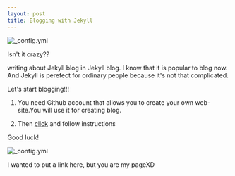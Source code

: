```yaml
---
layout: post
title: Blogging with Jekyll 
---
```

![_config.yml](http://dab1nmslvvntp.cloudfront.net/wp-content/uploads/2015/02/1424055625jekyll.png)



Isn't it crazy??



writing about Jekyll blog in Jekyll blog.
I know that it is popular to blog now. And Jekyll is perefect for ordinary people because it's not that complicated.



Let's start blogging!!!



1. You need Github account that allows you to create your own web-site.You will use it for creating blog.
 


2. Then [click](https://help.github.com/articles/using-jekyll-as-a-static-site-generator-with-github-pages/) and follow instructions


Good luck!


 ![_config.yml](http://blog.webjeda.com/thumbs/create-jekyll-blog.jpg)


I wanted to put a link here, but you are my pageXD




